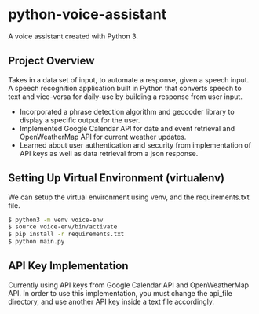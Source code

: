 # python-voice-assistant
A voice assistant created with Python 3.

## Project Overview
Takes in a data set of input, to automate a response, given a speech input.
A speech recognition application built in Python that converts speech to text and vice-versa for daily-use by building a response from user input.

* Incorporated a phrase detection algorithm and geocoder library to display a specific output for the user.
* Implemented Google Calendar API for date and event retrieval and OpenWeatherMap API for current weather
updates.
* Learned about user authentication and security from implementation of API keys as well as data retrieval from
a json response.

## Setting Up Virtual Environment (virtualenv)
We can setup the virtual environment using venv, and the requirements.txt file.
```sh
$ python3 -m venv voice-env
$ source voice-env/bin/activate
$ pip install -r requirements.txt
$ python main.py
```

## API Key Implementation
Currently using API keys from Google Calendar API and OpenWeatherMap API.
In order to use this implementation, you must change the api_file directory, and use another API key inside a text file accordingly.





